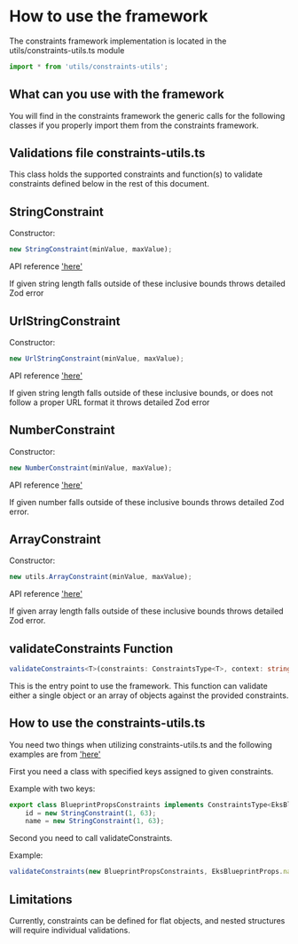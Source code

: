 # How to use the framework

The constraints framework implementation is located in the utils/constraints-utils.ts module

```typescript
import * from 'utils/constraints-utils';
```

## What can you use with the framework

You will find in the constraints framework the generic calls for the following classes if you properly import them from the constraints framework.

## Validations file constraints-utils.ts

This class holds the supported constraints and function(s) to validate constraints defined below in the rest of this document.

## StringConstraint

Constructor: 
```typescript
new StringConstraint(minValue, maxValue);
```

API reference ['here'](/docs/api/classes/utils.StringConstraint.html)

If given string length falls outside of these inclusive bounds throws detailed Zod error

## UrlStringConstraint

Constructor: 
```typescript
new UrlStringConstraint(minValue, maxValue);
```

API reference ['here'](/docs/api/classes/utils.UrlStringConstraint.html)

If given string length falls outside of these inclusive bounds, or does not follow a proper URL format it throws detailed Zod error

## NumberConstraint

Constructor: 
```typescript
new NumberConstraint(minValue, maxValue);
```

API reference ['here'](/docs/api/classes/utils.NumberConstraint.html)

If given number falls outside of these inclusive bounds throws detailed Zod error.

## ArrayConstraint

Constructor:
```typescript
new utils.ArrayConstraint(minValue, maxValue);
```

API reference ['here'](/docs/api/classes/utils.ArrayConstraint.html)

If given array length falls outside of these inclusive bounds throws detailed Zod error.

## validateConstraints Function

```typescript
validateConstraints<T>(constraints: ConstraintsType<T>, context: string, ...object: any)
```
This is the entry point to use the framework. This function can validate either a single object or an array of objects against the provided constraints.

## How to use the constraints-utils.ts

You need two things when utilizing constraints-utils.ts and the following examples are from ['here'](/lib/stacks/eks-blueprint-stack.ts)

First you need a class with specified keys assigned to given constraints. 

Example with two keys: 

```typescript
export class BlueprintPropsConstraints implements ConstraintsType<EksBlueprintProps> {
    id = new StringConstraint(1, 63);
    name = new StringConstraint(1, 63);
```

Second you need to call validateConstraints.

Example:

```typescript
validateConstraints(new BlueprintPropsConstraints, EksBlueprintProps.name, blueprintProps);
```

## Limitations

Currently, constraints can be defined for flat objects, and nested structures will require individual validations.